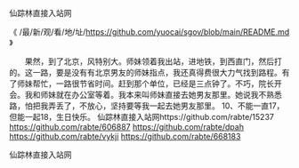
仙踪林直接入站网




《 /最/新/观/看/地/址/https://github.com/yuocai/sgov/blob/main/README.md 》




　　果然，到了北京，风特别大。师妹领着我出站，进地铁，到西直门，然后打的。这一路，要是没有有北京男友的师妹指点，我还真得费很大力气找到路程。有了师妹帮忙，一路很节省时间。赶到那个单位，已经是三点钟了。不巧，院长开会。我和师妹就在办公室等着。我本来叫师妹直接去她男友那里。她说我不熟悉路，怕把我弄丢了，不放心，坚持要等我一起去她男友那里。
	10、不能一直17，但能一起18，生日快乐。
仙踪林直接入站网https://github.com/rabte/15237
https://github.com/rabte/606887
https://github.com/rabte/dpah
https://github.com/rabte/vykji
https://github.com/rabte/668183





仙踪林直接入站网
